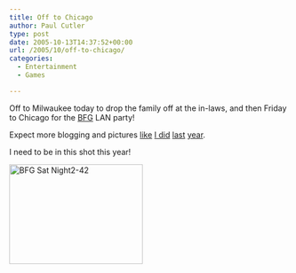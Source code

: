 ```yaml
---
title: Off to Chicago
author: Paul Cutler
type: post
date: 2005-10-13T14:37:52+00:00
url: /2005/10/off-to-chicago/
categories:
  - Entertainment
  - Games

---
```

Off to Milwaukee today to drop the family off at the in-laws, and then Friday to Chicago for the [BFG][1] LAN party!

Expect more blogging and pictures [like][2] [I did][3] [last][4] [year][5].

I need to be in this shot this year!

[<img src="https://i2.wp.com/static.flickr.com/1/939713_f224b53b59_m.jpg?resize=240%2C180" width="240" height="180" alt="BFG Sat Night2-42" data-recalc-dims="1" />][6]

 [1]: http://www.bfgtech.com/
 [2]: http://www.flickr.com/photos/silwenae/sets/24242/
 [3]: http://www.flickr.com/photos/silwenae/sets/23302/
 [4]: http://www.flickr.com/photos/silwenae/sets/23301/
 [5]: http://www.flickr.com/photos/silwenae/sets/23300/
 [6]: http://www.flickr.com/photos/silwenae/939713/ "Photo Sharing"